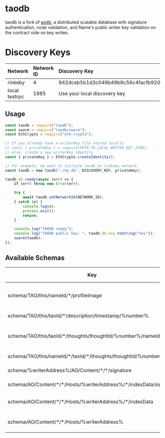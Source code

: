 # taodb

taodb is a fork of [aodb](https://gitlab.paramation.com/paramation-public/aodb), a distributed scalable database with signature authentication, node validation, and Name's public writer key validation on the contract side on key writes.

# Discovery Keys

| Network       | Network ID | Discovery Key                                                    |
| ------------- | :--------- | :--------------------------------------------------------------- |
| rinkeby       | 4          | 942dceb5b1d3c049b49b9c56c4facfb920ea52843011dd339015db6ed34af47b |
| local testrpc | 1985       | Use your local discovery key                                     |

## Usage

```js
const taodb = require("taodb");
const swarm = require("taodb/swarm");
const EthCrypto = require("eth-crypto");

// If you already have a writerKey file stored locally
// const { privateKey } = require(PATH_TO_LOCAL_WRITER_KEY_JSON);
// else, create a new writerKey identity
const { privateKey } = EthCrypto.createIdentity();

// For example, we want to initiate taodb on rinkeby network
const taodb = new taodb("./my.db", DISCOVERY_KEY, privateKey);

taodb.db.ready(async (err) => {
	if (err) throw new Error(err);

	try {
		await taodb.setNetworkId(NETWORK_ID);
	} catch (e) {
		console.log(e);
		process.exit();
		return;
	}

	console.log("TAODB ready");
	console.log("TAODB public key: ", taodb.db.key.toString("hex"));
	swarm(taodb);
});
```

## Available Schemas

| Key                                                                  | Value Description               |
| -------------------------------------------------------------------- | :------------------------------ |
| schema/TAO/this/nameId/\*/profileImage                               | Name's base64 profile image     |
| schema/TAO/this/taoId/\*/description/timestamp/%number%              | TAO Description                 |
| schema/TAO/this/taoId/\*/thoughts/thoughtId/%number%/nameId/\*       | Name's Thought for specific TAO |
| schema/TAO/this/nameId/\*/taoId/\*/thoughts/thoughtId/%number%       | Pointer key to ^^               |
| schema/%writerAddress%/AO/Content/\*/\*/signature                    | User Content                    |
| schema/AO/Content/\*/\*/Hosts/%writerAddress%/\*/indexData/signature | Content Host                    |
| schema/AO/Content/\*/\*/Hosts/%writerAddress%/\*/indexData           | Content Host indexData          |
| schema/AO/Content/\*/\*/Hosts/%writerAddress%                        | Content Host timestamp          |
